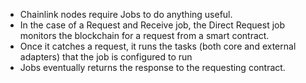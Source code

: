 - Chainlink nodes require Jobs to do anything useful. 
- In the case of a Request and Receive job, the Direct Request job monitors the blockchain for a request from a smart contract. 
- Once it catches a request, it runs the tasks (both core and external adapters) that the job is configured to run 
- Jobs eventually returns the response to the requesting contract.
